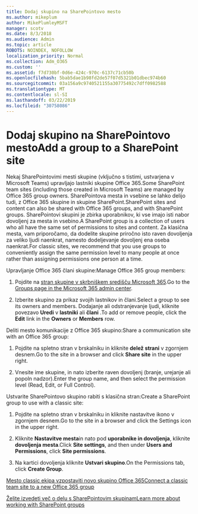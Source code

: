 ```yaml
---
title: Dodaj skupino na SharePointovo mesto
ms.author: mikeplum
author: MikePlumleyMSFT
manager: scotv
ms.date: 8/3/2018
ms.audience: Admin
ms.topic: article
ROBOTS: NOINDEX, NOFOLLOW
localization_priority: Normal
ms.collection: Adm_O365
ms.custom: ''
ms.assetid: f7d730bf-0d6e-424c-970c-6137c71cb50b
ms.openlocfilehash: 5bab5dae1b98fd2de57f07d5321b01dbec974b60
ms.sourcegitcommit: 03a156a9c9740521155a30775492c7dff0982588
ms.translationtype: MT
ms.contentlocale: sl-SI
ms.lasthandoff: 03/22/2019
ms.locfileid: "30758086"
---
```

# <a name="add-a-group-to-a-sharepoint-site"></a><span data-ttu-id="621e2-102">Dodaj skupino na SharePointovo mesto</span><span class="sxs-lookup"><span data-stu-id="621e2-102">Add a group to a SharePoint site</span></span>

<span data-ttu-id="621e2-103">Nekaj SharePointovimi mesti skupine (vključno s tistimi, ustvarjena v Microsoft Teams) upravljajo lastniki skupine Office 365.</span><span class="sxs-lookup"><span data-stu-id="621e2-103">Some SharePoint team sites (including those created in Microsoft Teams) are managed by Office 365 group owners.</span></span> <span data-ttu-id="621e2-104">SharePointova mesta in vsebine se lahko delijo tudi, z Office 365 skupine in skupine SharePoint.</span><span class="sxs-lookup"><span data-stu-id="621e2-104">SharePoint sites and content can also be shared with Office 365 groups, and with SharePoint groups.</span></span> <span data-ttu-id="621e2-105">SharePointovi skupini je zbirka uporabnikov, ki vse imajo isti nabor dovoljenj za mesta in vsebino.</span><span class="sxs-lookup"><span data-stu-id="621e2-105">A SharePoint group is a collection of users who all have the same set of permissions to sites and content.</span></span> <span data-ttu-id="621e2-106">Za klasična mesta, vam priporočamo, da dodelite skupine priročno isto raven dovoljenja za veliko ljudi naenkrat, namesto dodeljevanje dovoljenj ena oseba naenkrat.</span><span class="sxs-lookup"><span data-stu-id="621e2-106">For classic sites, we recommend that you use groups to conveniently assign the same permission level to many people at once rather than assigning permissions one person at a time.</span></span>
  
<span data-ttu-id="621e2-107">Upravljanje Office 365 člani skupine:</span><span class="sxs-lookup"><span data-stu-id="621e2-107">Manage Office 365 group members:</span></span>
  
1. <span data-ttu-id="621e2-108">Pojdite na [stran skupine v skrbniškem središču Microsoft 365](https://portal.office.com/adminportal/home#/groups).</span><span class="sxs-lookup"><span data-stu-id="621e2-108">Go to the [Groups page in the Microsoft 365 admin center](https://portal.office.com/adminportal/home#/groups).</span></span>
    
2. <span data-ttu-id="621e2-109">Izberite skupino za prikaz svojih lastnikov in člani.</span><span class="sxs-lookup"><span data-stu-id="621e2-109">Select a group to see its owners and members.</span></span> <span data-ttu-id="621e2-110">Dodajanje ali odstranjevanje ljudi, kliknite povezavo **Uredi** v **lastniki** ali **člani** .</span><span class="sxs-lookup"><span data-stu-id="621e2-110">To add or remove people, click the **Edit** link in the **Owners** or **Members** row.</span></span> 
    
<span data-ttu-id="621e2-111">Deliti mesto komunikacije z Office 365 skupino:</span><span class="sxs-lookup"><span data-stu-id="621e2-111">Share a communication site with an Office 365 group:</span></span>
  
1. <span data-ttu-id="621e2-112">Pojdite na spletno stran v brskalniku in kliknite **delež strani** v zgornjem desnem.</span><span class="sxs-lookup"><span data-stu-id="621e2-112">Go to the site in a browser and click **Share site** in the upper right.</span></span> 
    
2. <span data-ttu-id="621e2-113">Vnesite ime skupine, in nato izberite raven dovoljenj (branje, urejanje ali popoln nadzor).</span><span class="sxs-lookup"><span data-stu-id="621e2-113">Enter the group name, and then select the permission level (Read, Edit, or Full Control).</span></span>
    
<span data-ttu-id="621e2-114">Ustvarite SharePointovo skupino rabiti s klasična stran:</span><span class="sxs-lookup"><span data-stu-id="621e2-114">Create a SharePoint group to use with a classic site:</span></span>
  
1. <span data-ttu-id="621e2-115">Pojdite na spletno stran v brskalniku in kliknite nastavitve ikono v zgornjem desnem.</span><span class="sxs-lookup"><span data-stu-id="621e2-115">Go to the site in a browser and click the Settings icon in the upper right.</span></span>
    
2. <span data-ttu-id="621e2-116">Kliknite **Nastavitve mesta**in nato pod **uporabnike in dovoljenja**, kliknite **dovoljenja mesta**.</span><span class="sxs-lookup"><span data-stu-id="621e2-116">Click **Site settings**, and then under **Users and Permissions**, click **Site permissions**.</span></span>
    
3. <span data-ttu-id="621e2-117">Na kartici dovoljenja kliknite **Ustvari skupino**.</span><span class="sxs-lookup"><span data-stu-id="621e2-117">On the Permissions tab, click **Create Group**.</span></span>
    
[<span data-ttu-id="621e2-118">Mesto classic ekipa vzpostaviti novo skupino Office 365</span><span class="sxs-lookup"><span data-stu-id="621e2-118">Connect a classic team site to a new Office 365 group</span></span>](https://go.microsoft.com/fwlink/?linkid=2008654)
  
[<span data-ttu-id="621e2-119">Želite izvedeti več o delu s SharePointovim skupinam</span><span class="sxs-lookup"><span data-stu-id="621e2-119">Learn more about working with SharePoint groups</span></span>](https://go.microsoft.com/fwlink/?linkid=874658)
  

